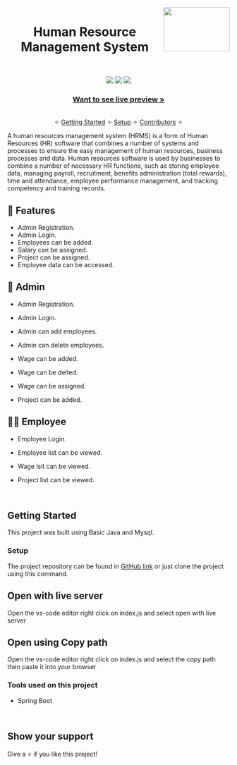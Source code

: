 <img src="https://i.gifer.com/origin/00/00b39bade24cd62da12ad886bfe11d78.gif" align="right" width="150px" height="100px"/>

<h1 align="center">Human Resource Management System</h1> 
<br />
<p align="center">
    <img src="https://img.shields.io/badge/MySQL-005C84?style=for-the-badge&logo=mysql&logoColor=white" />
    <img src="https://img.shields.io/badge/Spring-6DB33F?style=for-the-badge&logo=spring&logoColor=white" />
    <img src="https://img.shields.io/badge/java-%23ED8B00.svg?style=for-the-badge&logo=java&logoColor=white" />
    
</p>

<h3 align="center"><a href="[https://wonderful-malasada-e63214.netlify.app/]([https://luminous-cocada-0f0885.netlify.app/]([https://luminous-cocada-0f0885.netlify.app/](https://luminous-cocada-0f0885.netlify.app/)))"><strong>Want to see live preview »</strong></a></h3>

<p align="center"> 
    <br />&#10023;
    <a href="#Getting-Started">Getting Started</a> &#10023; <a href="#Setup">Setup</a> &#10023;    
    <a href="#Contributors">Contributors</a> &#10023;
  </p>
  A human resources management system (HRMS) is a form of Human Resources (HR) software that combines a number of systems and processes to ensure the easy management of human resources, business processes and data. Human resources software is used by businesses to combine a number of necessary HR functions, such as storing employee data, managing payroll, recruitment, benefits administration (total rewards), time and attendance, employee performance management, and tracking competency and training records.
<br />


## 🚀 Features
- Admin Registration.
- Admin Login.
- Employees can be added.
- Salary can be assigned.
- Project can be assigned.
- Employee data can be accessed.

## 🧠 Admin

-   Admin Registration.<br/>

-   Admin Login.<br/>

-   Admin can add employees.<br/>

-   Admin can delete employees.<br/>

-   Wage can be added.<br/>

-   Wage can be delted.<br/>

-   Wage can be assigned.<br/>

-   Project can be added.<br/>

## 🧑‍💼 Employee

-   Employee Login.<br/>

-   Employee list can be viewed.

-   Wage lsit can be viewed.

-   Project list can be viewed.

<br/>



## Getting Started

This project was built using Basic Java and Mysql.


### Setup


The project repository can be found in [GitHub link](https://github.com/deepak2303/swell-crime-5054) or just clone the project using this command. 


## Open with live server 
Open the vs-code editor right click on index.js and select open with live server 


## Open using Copy path 
Open the vs-code editor right click on index.js and select the copy path then paste it into your browser

### Tools used on this project

- Spring Boot


<br/>


## Show your support

Give a ⭐ if you like this project!

